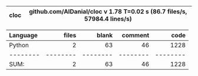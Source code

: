 cloc|github.com/AlDanial/cloc v 1.78  T=0.02 s (86.7 files/s, 57984.4 lines/s)
--- | ---

Language|files|blank|comment|code
:-------|-------:|-------:|-------:|-------:
Python|2|63|46|1228
--------|--------|--------|--------|--------
SUM:|2|63|46|1228

